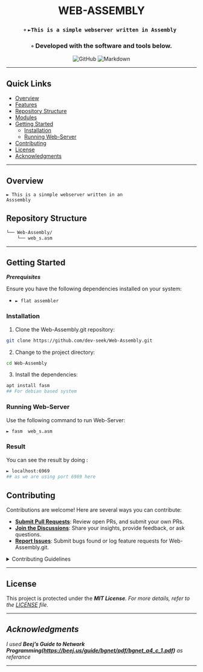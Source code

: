 <div align="center">
<h1>
   <br>
   WEB-ASSEMBLY
</h1>
<h3>◦ <code>►This is a simple webserver written in Assembly </code></h3>
<h3>◦ Developed with the software and tools below.</h3>

<p align="center">
<img src="https://img.shields.io/badge/GitHub-181717.svg?style=flat&logo=GitHub&logoColor=white" alt="GitHub">
<img src="https://img.shields.io/badge/Markdown-000000.svg?style=flat&logo=Markdown&logoColor=white" alt="Markdown">
</p>
</div>

---

##  Quick Links
- [ Overview](#-overview)
- [ Features](#-features)
- [ Repository Structure](#-repository-structure)
- [ Modules](#modules)
- [ Getting Started](#-getting-started)
    - [ Installation](#-installation)
    - [ Running Web-Server](#-running-Web-Assembly.git)
- [ Contributing](#-contributing)
- [ License](#-license)
- [ Acknowledgments](#-acknowledgments)

---

##  Overview

<code>► This is a sinmple webserver written in an Asssembly</code>

##  Repository Structure

```sh
└── Web-Assembly/
    └── web_s.asm

```

---

##  Getting Started

***Prerequisites***

Ensure you have the following dependencies installed on your system:

- `► flat assembler`

###  Installation

1. Clone the Web-Assembly.git repository:
```sh
git clone https://github.com/dev-seek/Web-Assembly.git
```

2. Change to the project directory:
```sh
cd Web-Assembly
```

3. Install the dependencies:
```sh
apt install fasm
## For debian based system 
```

###  Running Web-Server
Use the following command to run Web-Server:
```sh
► fasm  web_s.asm
```
### Result
You can see the result by doing :
```sh
► localhost:6969
## as we are using port 6969 here 
```
##  Contributing

Contributions are welcome! Here are several ways you can contribute:

- **[Submit Pull Requests](https://github.com/dev-seek/Web-Assembly/pulls)**: Review open PRs, and submit your own PRs.
- **[Join the Discussions](https://github.com/dev-seek/Web-Assembly/discussions/1)**: Share your insights, provide feedback, or ask questions.
- **[Report Issues](https://github.com/dev-seek/Web-Assembly/issues)**: Submit bugs found or log feature requests for Web-Assembly.git.

<details closed>
<summary>Contributing Guidelines</summary>

1. **Fork the Repository**: Start by forking the project repository to your GitHub account.
2. **Clone Locally**: Clone the forked repository to your local machine using a Git client.
   ```sh
   git clone <your-forked-repo-url>
   ```
3. **Create a New Branch**: Always work on a new branch, giving it a descriptive name.
   ```sh
   git checkout -b new-feature-x
   ```
4. **Make Your Changes**: Develop and test your changes locally.
5. **Commit Your Changes**: Commit with a clear and concise message describing your updates.
   ```sh
   git commit -m 'Implemented new feature x.'
   ```
6. **Push to GitHub**: Push the changes to your forked repository.
   ```sh
   git push origin new-feature-x
   ```
7. **Submit a Pull Request**: Create a PR against the original project repository. Clearly describe the changes and their motivations.

Once your PR is reviewed and approved, it will be merged into the main branch.

</details>

---

##  License


This project is protected under the <b><i>MIT License</b>. For more details, refer to the [LICENSE](LICENSE) file.

---

##  Acknowledgments

I used <b>Beej’s Guide to Network Programming(https://beej.us/guide/bgnet/pdf/bgnet_a4_c_1.pdf)</b> as referance 


---
